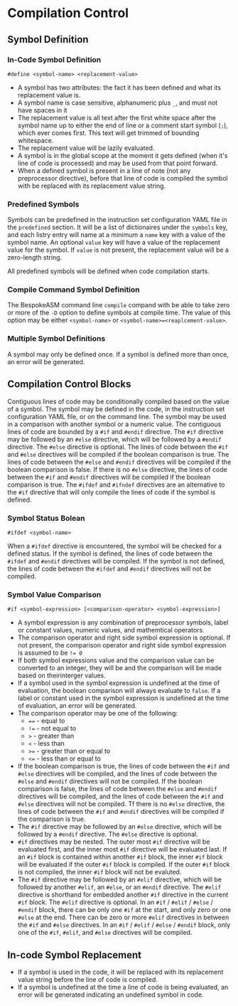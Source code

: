 # Compilation Control

## Symbol Definition

### In-Code Symbol Definition
`#define <symbol-name> <replacement-value>`

* A symbol has two attributes: the fact it has been defined and what its replacement value is.
* A symbol name is case sensitive, alphanumeric plus `_`, and must not have spaces in it
* The replacement value is all text after the first white space after the symbol name up to either the end of line or a comment start symbol (`;`), which ever comes first. This text will get trimmed of bounding whitespace.
* The replacement value will be lazily evaluated.
* A symbol is in the global scope at the moment it gets defined (when it's line of code is processed) and may be used from that point forward.
* When a defined symbol is present in a line of note (not any preprocessor directive), before that line of code is compiled the symbol with be replaced with its replacement value string.

### Predefined Symbols
Symbols can be predefined in the instruction set configuration YAML file in the `predefined` section. It will be a list of dictionaires under the `symbols` key, and each listry entry will name at a minimum a `name` key with a value of the symbol name. An optional `value` key will have a value of the replacement value for the symbol. If `value` is not present, the replacement value will be a zero-length string.

All predefined symbols will be defined when code compilation starts.

### Compile Command Symbol Definition
The BespokeASM command line `compile` compand with be able to take zero or more of the `-D` option to define symbols at compile time. The value of this option may be either `<symbol-name>` or `<symbol-name>=<reaplcement-value>`.

### Multiple Symbol Definitions
A symbol may only be defined once. If a symbol is defined more than once, an error will be generated.

## Compilation Control Blocks
Contiguous lines of code may be conditionally compiled based on the value of a symbol. The symbol may be defined in the code, in the instruction set configuration YAML file, or on the command line. The symbol may be used in a comparison with another symbol or a numeric value. The contiguous lines of code are bounded by a `#if` and `#endif` directive. The `#if` directive may be followed by an `#else` directive, which will be followed by a `#endif` directive. The `#else` directive is optional. The lines of code between the `#if` and `#else` directives will be compiled if the boolean comparison is true. The lines of code between the `#else` and `#endif` directives will be compiled if the boolean comparison is false. If there is no `#else` directive, the lines of code between the `#if` and `#endif` directives will be compiled if the boolean comparison is true. The `#ifdef` and `#ifndef` directives are an alternative to the `#if` directive that will only compile the lines of code if the symbol is defined.

### Symbol Status Bolean
`#ifdef <symbol-name>`

When a `#ifdef` directive is encountered, the symbol will be checked for a defined status. If the symbol is defined, the lines of code between the `#ifdef` and `#endif` directives will be compiled. If the symbol is not defined, the lines of code between the `#ifdef` and `#endif` directives will not be compiled.

### Symbol Value Comparison
`#if <symbol-expression> [<comparison-operator> <symbol-expression>]`

* A symbol expression is any combination of preprocessor symbols, label or constant values, numeric values, and mathemtical operators.
* The comparison operator and right side symbol expression is optional. If not present, the comparison operator and right side symbol expression is assumed to be `!= 0`
* If both symbol expressions value and the comparison value can be converted to an integer, they will be and the comparison will be made based on theirinterger values.
* If a symbol used in the symbol expression is undefined at the time of evaluation, the boolean comparison will always evaluate to `false`. If a label or constant used in the symbol expression is undefined at the time of evaluation, an error will be generated.
* The comparison operator may be one of the following:
  * `==` - equal to
  * `!=` - not equal to
  * `>` - greater than
  * `<` - less than
  * `>=` - greater than or equal to
  * `<=` - less than or equal to
* If the boolean comparison is true, the lines of code between the `#if` and `#else` directives will be compiled, and the lines of code between the `#else` and `#endif` directives will not be compiled. If the boolean comparison is false, the lines of code between the `#else` and `#endif` directives will be compiled, and the lines of code between the `#if` and `#else` directives will not be compiled. Tf there is no `#else` directive, the lines of code between the `#if` and `#endif` directives will be compiled if the comparison is true.
* The `#if` directive may be followed by an `#else` directive, which will be followed by a `#endif` directive. The `#else` directive is optional.
* `#if` directives may be nested. The outer most `#if` directive will be evaluated first, and the inner most `#if` directive will be evaluated last. If an `#if` block is contained within another `#if` block, the inner `#if` block will be evaluated if the outer `#if` block is compiled. If the outer `#if` block is not compiled, the inner `#if` block will not be evaluted.
* The `#if` directive may be followed by an `#elif` directive, which will be followed by another `#elif`, an `#else`, or an `#endif` directive. The `#elif` directive is shorthand for embedded another `#if` directive in the current `#if` block. The `#elif` directive is optional. In an `#if` / `#elif` / `#else` / `#endif` block, there can be only one `#if` at the start, and only zero or one `#else` at the end. There can be zero or more `#elif` directives in between the `#if` and `#else` directives. In an `#if` / `#elif` / `#else` / `#endif` block, only one of the `#if`, `#elif`, and `#else` directives will be compiled.

## In-code Symbol Replacement

* If a symbol is used in the code, it will be replaced with its replacement value string before the line of code is compiled.
* If a symbol is undefined at the time a line of code is being evaluated, an error will be generated indicating an undefined symbol in code.
